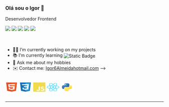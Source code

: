 ### Olá sou o Igor 👋
Desenvolvedor Frontend

<div> 
  <a href="https://www.instagram.com/igor.aalmeida/" target="_blank"><img src="https://img.shields.io/badge/-Instagram-%23E4405F?style=for-the-badge&logo=instagram&logoColor=white" target="_blank"></a>
<a href="" target="_blank"><img src="https://img.shields.io/badge/Discord-7289DA?style=for-the-badge&logo=discord&logoColor=white" target="_blank"></a> 
<a href = "mailto:Igor6Almeida@hotmail.com"><img src="https://img.shields.io/badge/-Gmail-%23333?style=for-the-badge&logo=gmail&logoColor=white" target="_blank"></a>
<a href="https://www.linkedin.com/in/igor-almeida-80555b204/" target="_blank"><img src="https://img.shields.io/badge/-LinkedIn-%230077B5?style=for-the-badge&logo=linkedin&logoColor=white" target="_blank"></a> 
<a href = "https://steamcommunity.com/profiles/76561198359200042/"><img src="https://img.shields.io/badge/-Steam-%23333?style=for-the-badge&logo=Steam&logoColor=white" target="_blank"></a>
</div>
<br>
<br>


- 👨‍🏭 I’m currently working on my projects
- 📚 I’m currently learning <img align="center" alt="Static Badge" src="https://img.shields.io/badge/Javascript-yellow?logo=javascript&logoColor=white">
- 💬 Ask me about my hobbies
- ✉️ Contact me: <a href="mailto:Igor6Almeidahotmail.com"> Igor6Almeidahotmail.com</a> 
-->

<div style="display: inline_block"><br>
  <img align="center" alt="HTML" height="30" width="40" src="https://raw.githubusercontent.com/devicons/devicon/master/icons/html5/html5-original.svg">
  <img align="center" alt="CSS" height="30" width="40" src="https://raw.githubusercontent.com/devicons/devicon/master/icons/css3/css3-original.svg">
  <img align="center" alt="Js" height="30" width="40" src="https://raw.githubusercontent.com/devicons/devicon/master/icons/javascript/javascript-plain.svg">
  <img align="center" alt="React" height="30" width="40" src="https://raw.githubusercontent.com/devicons/devicon/master/icons/react/react-original.svg">
  <img align="center" alt="Python" height="30" width="40" src="https://raw.githubusercontent.com/devicons/devicon/master/icons/python/python-original.svg">
</div>
<br>
<hr>
